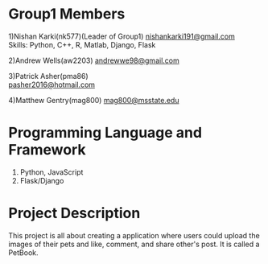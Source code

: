 # Group1 Members
1)Nishan Karki(nk577)(Leader of Group1)
nishankarki191@gmail.com    
Skills:  Python, C++, R, Matlab, Django, Flask


2)Andrew Wells(aw2203)
andrewwe98@gmail.com

3)Patrick Asher(pma86)  
pasher2016@hotmail.com 

4)Matthew Gentry(mag800) 
mag800@msstate.edu

# Programming Language and Framework
1) Python, JavaScript
2) Flask/Django

# Project Description

This project is all about creating a application where users could upload the images of their pets and like, comment, and share other's post. It is called a PetBook.

